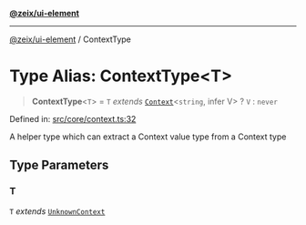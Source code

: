 [**@zeix/ui-element**](../README.md)

***

[@zeix/ui-element](../globals.md) / ContextType

# Type Alias: ContextType\<T\>

> **ContextType**\<`T`\> = `T` *extends* [`Context`](Context.md)\<`string`, infer V\> ? `V` : `never`

Defined in: [src/core/context.ts:32](https://github.com/zeixcom/ui-element/blob/019cf77c80beb600bfb17e452913f013b9d638c1/src/core/context.ts#L32)

A helper type which can extract a Context value type from a Context type

## Type Parameters

### T

`T` *extends* [`UnknownContext`](UnknownContext.md)
